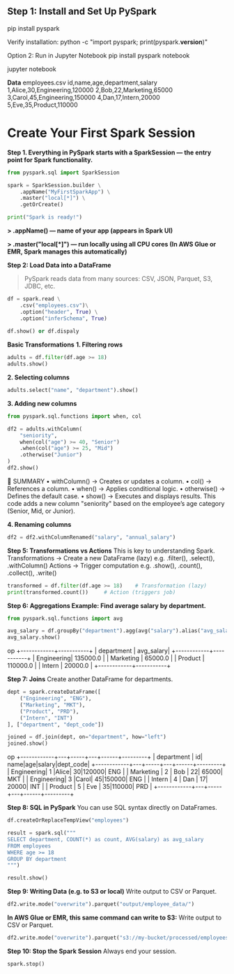 ## Step 1: Install and Set Up PySpark
pip install pyspark

Verify installation:
python -c "import pyspark; print(pyspark.__version__)"

Option 2: Run in Jupyter Notebook
pip install pyspark notebook

jupyter notebook

**Data**
employees.csv
id,name,age,department,salary
1,Alice,30,Engineering,120000
2,Bob,22,Marketing,65000
3,Carol,45,Engineering,150000
4,Dan,17,Intern,20000
5,Eve,35,Product,110000

# Create Your First Spark Session
**Step 1. Everything in PySpark starts with a SparkSession — the entry point for Spark functionality.**
``` python 
from pyspark.sql import SparkSession

spark = SparkSession.builder \
    .appName("MyFirstSparkApp") \
    .master("local[*]") \
    .getOrCreate()

print("Spark is ready!")
```
**> .appName() — name of your app (appears in Spark UI)**

**> .master("local[*]") — run locally using all CPU cores
(In AWS Glue or EMR, Spark manages this automatically)**

**Step 2: Load Data into a DataFrame**
> PySpark reads data from many sources: CSV, JSON, Parquet, S3, JDBC, etc.

```python
df = spark.read \
    .csv("employees.csv")\
    .option("header", True) \
    .option("inferSchema", True) 
   
df.show() or df.dispaly
```
**Basic Transformations**
**1. Filtering rows**
``` python
adults = df.filter(df.age >= 18)
adults.show()
```

**2. Selecting columns**
``` python
adults.select("name", "department").show()
```
**3. Adding new columns**
``` python
from pyspark.sql.functions import when, col

df2 = adults.withColumn(
    "seniority",
    when(col("age") >= 40, "Senior")
    .when(col("age") >= 25, "Mid")
    .otherwise("Junior")
)
df2.show()

```
🧠 SUMMARY
• withColumn() → Creates or updates a column.
• col() → References a column.
• when() → Applies conditional logic.
• otherwise() → Defines the default case.
• show() → Executes and displays results.
This code adds a new column "seniority" based on the employee’s age category (Senior, Mid, or Junior).

**4. Renaming columns**
``` python
df2 = df2.withColumnRenamed("salary", "annual_salary")
```
**Step 5: Transformations vs Actions**
This is key to understanding Spark.
Transformations → Create a new DataFrame (lazy)
e.g. .filter(), .select(), .withColumn()
Actions → Trigger computation
e.g. .show(), .count(), .collect(), .write()
``` python
transformed = df.filter(df.age >= 18)    # Transformation (lazy)
print(transformed.count())     # Action (triggers job)
```
**Step 6: Aggregations
Example: Find average salary by department.**
``` python
from pyspark.sql.functions import avg

avg_salary = df.groupBy("department").agg(avg("salary").alias("avg_salary"))
avg_salary.show()

```
op
+------------+-----------+
| department | avg_salary|
+------------+-----------+
| Engineering| 135000.0  |
| Marketing  | 65000.0   |
| Product    | 110000.0  |
| Intern     | 20000.0   |
+------------+-----------+

**Step 7: Joins**
Create another DataFrame for departments.
``` python
dept = spark.createDataFrame([
    ("Engineering", "ENG"),
    ("Marketing", "MKT"),
    ("Product", "PRD"),
    ("Intern", "INT")
], ["department", "dept_code"])

joined = df.join(dept, on="department", how="left")
joined.show()
```
op
+------------+---+-----+---+------+---------+
| department | id| name|age|salary|dept_code|
+------------+---+-----+---+------+---------+
| Engineering| 1 |Alice| 30|120000| ENG     |
| Marketing  | 2 | Bob | 22| 65000| MKT     |
| Engineering| 3 |Carol| 45|150000| ENG     |
| Intern     | 4 | Dan | 17| 20000| INT     |
| Product    | 5 | Eve | 35|110000| PRD     |
+------------+---+-----+---+------+---------+

**Step 8: SQL in PySpark**
You can use SQL syntax directly on DataFrames.
```python
df.createOrReplaceTempView("employees")

result = spark.sql("""
SELECT department, COUNT(*) as count, AVG(salary) as avg_salary
FROM employees
WHERE age >= 18
GROUP BY department
""")

result.show()
```

**Step 9: Writing Data (e.g. to S3 or local)**
Write output to CSV or Parquet.
```python
df2.write.mode("overwrite").parquet("output/employee_data/")
```

**In AWS Glue or EMR, this same command can write to S3:**
Write output to CSV or Parquet.
```python
df2.write.mode("overwrite").parquet("s3://my-bucket/processed/employees/")
```

**Step 10: Stop the Spark Session**
Always end your session.
```python
spark.stop()
```

